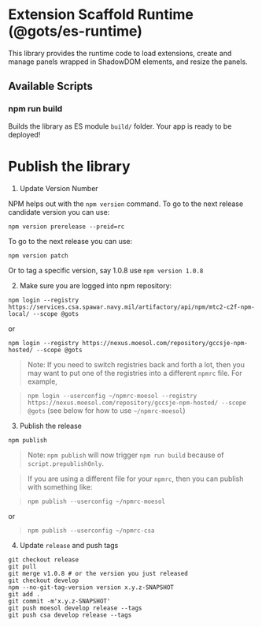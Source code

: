 # Extension Scaffold Runtime (@gots/es-runtime)

This library provides the runtime code
to load extensions, create and manage panels wrapped
in ShadowDOM elements, and resize the panels.

## Available Scripts

### npm run build

Builds the library as ES module `build/` folder.
Your app is ready to be deployed!

# Publish the library

1. Update Version Number

NPM helps out with the `npm version` command.
To go to the next release candidate version you can use:

`npm version prerelease --preid=rc`

To go to the next release you can use:

`npm version patch`

Or to tag a specific version, say 1.0.8 use `npm version 1.0.8`

2. Make sure you are logged into npm repository:

`npm login --registry https://services.csa.spawar.navy.mil/artifactory/api/npm/mtc2-c2f-npm-local/ --scope @gots`

or

`npm login --registry https://nexus.moesol.com/repository/gccsje-npm-hosted/ --scope @gots`

  > Note: If you need to switch registries back and forth a lot,
  > then you may want to put one of the registries into a different `npmrc` file.
  > For example, 

  > `npm login --userconfig ~/npmrc-moesol --registry https://nexus.moesol.com/repository/gccsje-npm-hosted/ --scope @gots` (see below for how to use `~/npmrc-moesol`)

3. Publish the release

  ```npm publish```

  > Note: `npm publish` will now trigger `npm run build` because of `script.prepublishOnly`.

  > If you are using a different file for your `npmrc`, then you can publish with something like:
  
  > `npm publish --userconfig ~/npmrc-moesol`

  or

  > `npm publish --userconfig ~/npmrc-csa`

4. Update `release` and push tags

```
git checkout release
git pull
git merge v1.0.8 # or the version you just released
git checkout develop
npm --no-git-tag-version version x.y.z-SNAPSHOT
git add .
git commit -m'x.y.z-SNAPSHOT'
git push moesol develop release --tags
git push csa develop release --tags
```
